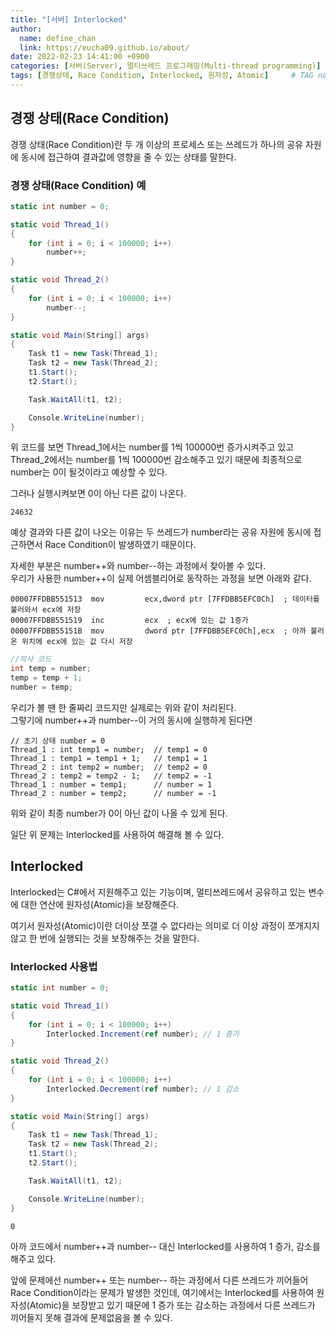 ```yaml
---
title: "[서버] Interlocked"
author:
  name: define_chan
  link: https://eucha09.github.io/about/
date: 2022-02-23 14:41:00 +0900
categories: [서버(Server), 멀티쓰레드 프로그래밍(Multi-thread programming)]
tags: [경쟁상태, Race Condition, Interlocked, 원자성, Atomic]     # TAG names should always be lowercase
---
```


## **경쟁 상태(Race Condition)**

경쟁 상태(Race Condition)란 두 개 이상의 프로세스 또는 쓰레드가 하나의 공유 자원에 동시에 접근하여 결과값에 영향을 줄 수 있는 상태를 말한다.

### **경쟁 상태(Race Condition) 예**

```c#
static int number = 0;

static void Thread_1()
{
    for (int i = 0; i < 100000; i++)
        number++;
}

static void Thread_2()
{
    for (int i = 0; i < 100000; i++)
        number--;
}

static void Main(String[] args)
{
    Task t1 = new Task(Thread_1);
    Task t2 = new Task(Thread_2);
    t1.Start();
    t2.Start();

    Task.WaitAll(t1, t2);

    Console.WriteLine(number);
}
```

위 코드를 보면 Thread_1에서는 number를 1씩 100000번 증가시켜주고 있고 Thread_2에서는 number를 1씩 100000번 감소해주고 있기 때문에 최종적으로 number는 0이 될것이라고 예상할 수 있다.

그러나 실행시켜보면 0이 아닌 다른 값이 나온다.
```console
24632
```

예상 결과와 다른 값이 나오는 이유는 두 쓰레드가 number라는 공유 자원에 동시에 접근하면서 Race Condition이 발생하였기 때문이다.

자세한 부분은 number++와 number--하는 과정에서 찾아볼 수 있다.   
우리가 사용한 number++이 실제 어셈블리어로 동작하는 과정을 보면 아래와 같다.
```console
00007FFDBB551513  mov         ecx,dword ptr [7FFDBB5EFC0Ch]  ; 데이터를 불러와서 ecx에 저장
00007FFDBB551519  inc         ecx  ; ecx에 있는 값 1증가
00007FFDBB55151B  mov         dword ptr [7FFDBB5EFC0Ch],ecx  ; 아까 불러온 위치에 ecx에 있는 값 다시 저장
```
```c#
//의사 코드
int temp = number;
temp = temp + 1;
number = temp;
```

우리가 볼 땐 한 줄짜리 코드지만 실제로는 위와 같이 처리된다.   
그렇기에 number++과 number--이 거의 동시에 실행하게 된다면
```console
// 초기 상태 number = 0
Thread_1 : int temp1 = number;  // temp1 = 0
Thread_1 : temp1 = temp1 + 1;   // temp1 = 1
Thread_2 : int temp2 = number;  // temp2 = 0
Thread_2 : temp2 = temp2 - 1;   // temp2 = -1
Thread_1 : number = temp1;      // number = 1
Thread_2 : number = temp2;      // number = -1
```
위와 같이 최종 number가 0이 아닌 값이 나올 수 있게 된다.

일단 위 문제는 Interlocked를 사용하여 해결해 볼 수 있다.

## Interlocked

Interlocked는 C#에서 지원해주고 있는 기능이며, 멀티쓰레드에서 공유하고 있는 변수에 대한 연산에 원자성(Atomic)을 보장해준다.   

여기서 원자성(Atomic)이란 더이상 쪼갤 수 없다라는 의미로 더 이상 과정이 쪼개지지 않고 한 번에 실행되는 것을 보장해주는 것을 말한다.

### Interlocked 사용법

```c#
static int number = 0;

static void Thread_1()
{
    for (int i = 0; i < 100000; i++)
        Interlocked.Increment(ref number); // 1 증가
}

static void Thread_2()
{
    for (int i = 0; i < 100000; i++)
        Interlocked.Decrement(ref number); // 1 감소
}

static void Main(String[] args)
{
    Task t1 = new Task(Thread_1);
    Task t2 = new Task(Thread_2);
    t1.Start();
    t2.Start();

    Task.WaitAll(t1, t2);

    Console.WriteLine(number);
}
```
```console
0
```

아까 코드에서 number++과 number-- 대신 Interlocked를 사용하여 1 증가, 감소를 해주고 있다.

앞에 문제에선 number++ 또는 number-- 하는 과정에서 다른 쓰레드가 끼어들어 Race Condition이라는 문제가 발생한 것인데, 여기에서는 Interlocked를 사용하여 원자성(Atomic)을 보장받고 있기 때문에 1 증가 또는 감소하는 과정에서 다른 쓰레드가 끼어들지 못해 결과에 문제없음을 볼 수 있다.
